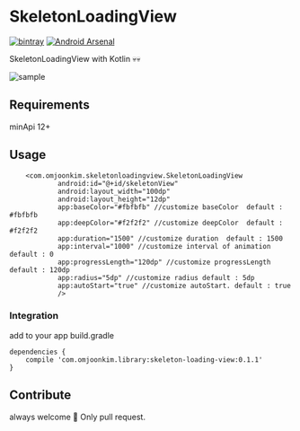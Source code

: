 # SkeletonLoadingView
[![bintray](https://img.shields.io/bintray/v/omjoonkim/maven/skeleton-loading-view.svg)](https://bintray.com/omjoonkim/maven/skeleton-loading-view) [![Android Arsenal](https://img.shields.io/badge/Android%20Arsenal-Android--SkeletonLoadingView-brightgreen.svg?style=true)](https://android-arsenal.com/details/1/5912)

SkeletonLoadingView with Kotlin 💀💀


![sample](image/sample.gif)

## Requirements

minApi 12+

## Usage

```
	<com.omjoonkim.skeletonloadingview.SkeletonLoadingView
			android:id="@+id/skeletonView"
			android:layout_width="100dp"
			android:layout_height="12dp"
			app:baseColor="#fbfbfb" //customize baseColor  default : #fbfbfb
			app:deepColor="#f2f2f2" //customize deepColor  default : #f2f2f2
			app:duration="1500" //customize duration  default : 1500
			app:interval="1000" //customize interval of animation  default : 0
			app:progressLength="120dp" //customize progressLength  default : 120dp
			app:radius="5dp" //customize radius default : 5dp
			app:autoStart="true" //customize autoStart. default : true
			/>
```

### Integration

add to your app build.gradle

```
dependencies {
    compile 'com.omjoonkim.library:skeleton-loading-view:0.1.1'
}
```

## Contribute

always welcome 👐 Only pull request.
